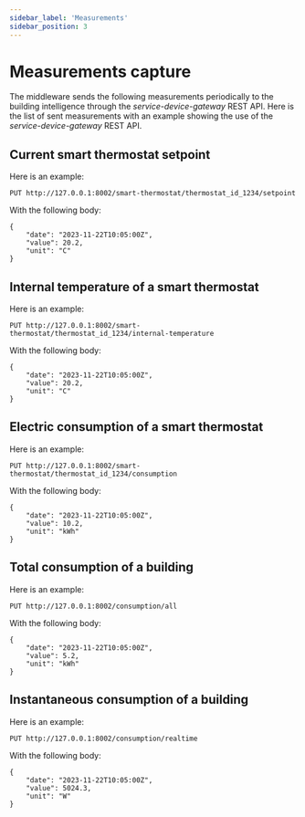 ```yaml
---
sidebar_label: 'Measurements'
sidebar_position: 3
---
```


# Measurements capture
The middleware sends the following measurements periodically to the building intelligence through the *service-device-gateway* REST API. Here is the list of sent measurements with an example showing the use of the *service-device-gateway* REST API.

## Current smart thermostat setpoint
Here is an example:
```
PUT http://127.0.0.1:8002/smart-thermostat/thermostat_id_1234/setpoint
```
With the following body:
```
{
    "date": "2023-11-22T10:05:00Z",
    "value": 20.2,
    "unit": "C"
}
```

## Internal temperature of a smart thermostat
Here is an example:
```
PUT http://127.0.0.1:8002/smart-thermostat/thermostat_id_1234/internal-temperature
```
With the following body:
```
{
    "date": "2023-11-22T10:05:00Z",
    "value": 20.2,
    "unit": "C"
}
```

## Electric consumption of a smart thermostat
Here is an example:
```
PUT http://127.0.0.1:8002/smart-thermostat/thermostat_id_1234/consumption
```
With the following body:
```
{
    "date": "2023-11-22T10:05:00Z",
    "value": 10.2,
    "unit": "kWh"
}
```

## Total consumption of a building
Here is an example:
```
PUT http://127.0.0.1:8002/consumption/all
```
With the following body:
```
{
    "date": "2023-11-22T10:05:00Z",
    "value": 5.2,
    "unit": "kWh"
}
```

## Instantaneous consumption of a building
Here is an example:
```
PUT http://127.0.0.1:8002/consumption/realtime
```
With the following body:
```
{
    "date": "2023-11-22T10:05:00Z",
    "value": 5024.3,
    "unit": "W"
}
```
